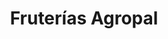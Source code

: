 ---
title: "Fruterías Agropal"
url: /valladolid/fruterias-agropal-paseo-de-isabel-la-catolica/
shop: Gemüse & Obst
---